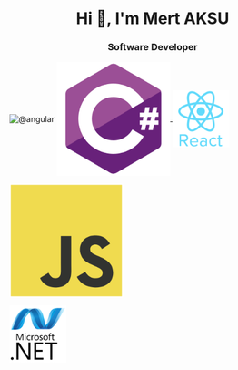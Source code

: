 <h1 align="center">Hi 👋, I'm Mert AKSU</h1>
<h3 align="center">Software Developer</h3>


<img align="center" itemprop="image" src="https://avatars.githubusercontent.com/u/139426?s=200&amp;v=4" width="200" height="200" alt="@angular"> <a href="https://www.w3schools.com/cs/" target="_blank"> <img align="center" src="https://raw.githubusercontent.com/devicons/devicon/master/icons/csharp/csharp-original.svg" alt="csharp" width="200" height="200"/> </a> <a href="https://reactjs.org/" target="_blank"> <img align="center" src="https://raw.githubusercontent.com/devicons/devicon/master/icons/react/react-original-wordmark.svg" alt="react" width="100" height="100"/> </a> </p>


<a href="https://developer.mozilla.org/en-US/docs/Web/JavaScript" target="_blank"> <img align="center" src="https://raw.githubusercontent.com/devicons/devicon/master/icons/javascript/javascript-original.svg" width="200" height="200"/> </a>




<a href="https://dotnet.microsoft.com/" target="_blank"> <img src="https://raw.githubusercontent.com/devicons/devicon/master/icons/dot-net/dot-net-original-wordmark.svg" alt="dotnet" width="100" height="100"/> </a> 
 
